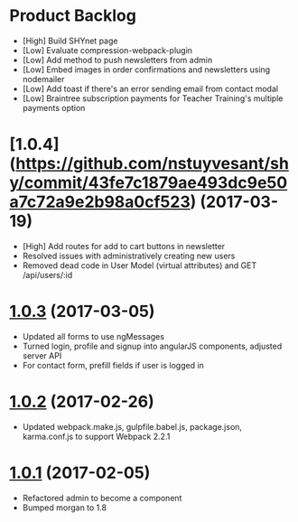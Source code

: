 # Product Backlog
* [High] Build SHYnet page
* [Low] Evaluate compression-webpack-plugin
* [Low] Add method to push newsletters from admin
* [Low] Embed images in order confirmations and newsletters using nodemailer
* [Low] Add toast if there's an error sending email from contact modal
* [Low] Braintree subscription payments for Teacher Training's multiple payments option

<a name="1.0.4"></a>
# [1.0.4] (https://github.com/nstuyvesant/shy/commit/43fe7c1879ae493dc9e50a7c72a9e2b98a0cf523) (2017-03-19)
* [High] Add routes for add to cart buttons in newsletter
* Resolved issues with administratively creating new users
* Removed dead code in User Model (virtual attributes) and GET /api/users/:id

<a name="1.0.3"></a>
# [1.0.3](https://github.com/nstuyvesant/shy/commit/7a08eda14c4b45400f5a2eb712d09737b4b0f187) (2017-03-05)
* Updated all forms to use ngMessages
* Turned login, profile and signup into angularJS components, adjusted server API
* For contact form, prefill fields if user is logged in

<a name="1.0.2"></a>
# [1.0.2](https://github.com/nstuyvesant/shy/commit/42be8bdfa3dac68fea081d63cae1c31a05ef1235) (2017-02-26)
* Updated webpack.make.js, gulpfile.babel.js, package.json, karma.conf.js to support Webpack 2.2.1

<a name="1.0.1"></a>
# [1.0.1](https://github.com/nstuyvesant/shy/commit/88924435e32d8d019bebcb837968451e3a0b67e3) (2017-02-05)
* Refactored admin to become a component
* Bumped morgan to 1.8
